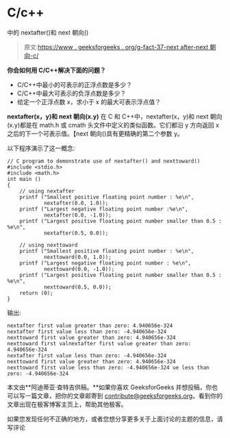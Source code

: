# C/c++

中的 nextafter()和 next 朝向()

> 原文:[https://www . geeksforgeeks . org/g-fact-37-next after-next 朝向-c/](https://www.geeksforgeeks.org/g-fact-37-nextafter-nexttoward-c/)

**你会如何用 C/C++解决下面的问题？**

*   C/C++中最小的可表示的正浮点数是多少？
*   C/C++中最大可表示的负浮点数是多少？
*   给定一个正浮点数 x，求小于 x 的最大可表示浮点值？

**nextafter(x，y)和 next 朝向(x.y)**
在 C 和 C++中，nextafter(x，y)和 next 朝向(x.y)都是在 math.h 或 cmath 头文件中定义的类似函数。它们都沿 y 方向返回 x 之后的下一个可表示值。【next 朝向()具有更精确的第二个参数 y。

以下程序演示了这一概念:

```
// C program to demonstrate use of nextafter() and nexttoward()
#include <stdio.h>
#include <math.h>
int main ()
{
    // using nextafter
    printf ("Smallest positive floating point number : %e\n",
            nextafter(0.0, 1.0));
    printf ("Largest negative floating point number :%e\n",
            nextafter(0.0, -1.0));
    printf ("Largest positive floating point number smaller than 0.5 : %e\n",
            nextafter(0.5, 0.0));

    // using nexttoward
    printf ("Smallest positive floating point number : %e\n",
            nexttoward(0.0, 1.0));
    printf ("Largest negative floating point number : %e\n",
            nexttoward(0.0, -1.0));
    printf ("Largest positive floating point number smaller than 0.5 : %e\n",
            nexttoward(0.5, 0.0));
    return (0);
}
```

输出:

```
nextafter first value greater than zero: 4.940656e-324
nextafter first value less than zero: -4.940656e-324
nexttoward first value greater than zero: 4.940656e-324
nexttoward first valnextafter first value greater than zero: 4.940656e-324
nextafter first value less than zero: -4.940656e-324
nexttoward first value greater than zero: 4.940656e-324
nexttoward first value less than zero: -4.940656e-324 ue less than zero: -4.940656e-324 
```

本文由**阿迪蒂亚·查特吉供稿。**如果你喜欢 GeeksforGeeks 并想投稿，你也可以写一篇文章，把你的文章邮寄到 contribute@geeksforgeeks.org。看到你的文章出现在极客博客主页上，帮助其他极客。

如果您发现任何不正确的地方，或者您想分享更多关于上面讨论的主题的信息，请写评论